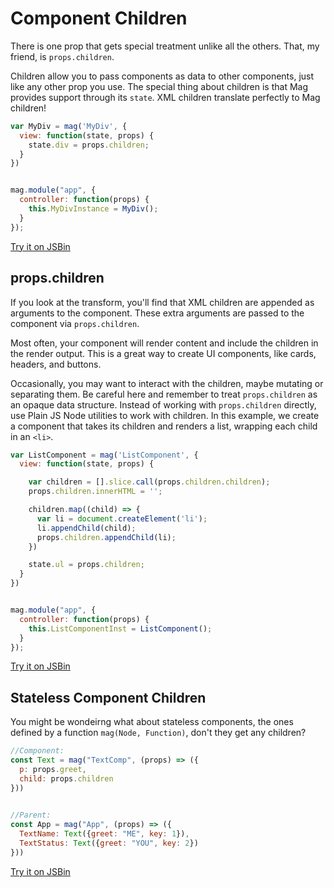 # Component Children

There is one prop that gets special treatment unlike all the others. That, my friend, is `props.children`.

Children allow you to pass components as data to other components, just like any other prop you use. 
The special thing about children is that Mag provides support through its `state`.
XML children translate perfectly to Mag children!

```js
var MyDiv = mag('MyDiv', {
  view: function(state, props) {
    state.div = props.children;
  }
})


mag.module("app", {
  controller: function(props) {
    this.MyDivInstance = MyDiv();
  }
});
```

[Try it on JSBin](http://jsbin.com/nuyubevuwi/edit?js,output)

## props.children

If you look at the transform, you'll find that XML children are appended as arguments to the component. 
These extra arguments are passed to the component via `props.children`.

Most often, your component will render content and include the children in the render output. 
This is a great way to create UI components, like cards, headers, and buttons.

Occasionally, you may want to interact with the children, maybe mutating or separating them. 
Be careful here and remember to treat `props.children` as an opaque data structure. 
Instead of working with `props.children` directly, use Plain JS Node utilities to work with children. 
In this example, we create a component that takes its children and renders a list, wrapping each child in an `<li>`.

```js
var ListComponent = mag('ListComponent', {
  view: function(state, props) {

    var children = [].slice.call(props.children.children);
    props.children.innerHTML = '';

    children.map((child) => {
      var li = document.createElement('li');
      li.appendChild(child);
      props.children.appendChild(li);
    })

    state.ul = props.children;
  }
})


mag.module("app", {
  controller: function(props) {
    this.ListComponentInst = ListComponent();
  }
});
```

[Try it on JSBin](http://jsbin.com/powinofune/edit?js,output)

## Stateless Component Children

You might be wondeirng what about stateless components, the ones defined by a function `mag(Node, Function)`, don't they get any children?

```js
//Component:
const Text = mag("TextComp", (props) => ({
  p: props.greet,
  child: props.children
}))
   

//Parent:
const App = mag("App", (props) => ({
  TextName: Text({greet: "ME", key: 1}),
  TextStatus: Text({greet: "YOU", key: 2})
}))
```

[Try it on JSBin](http://jsbin.com/dekicebiwo/edit?html,js,output)
